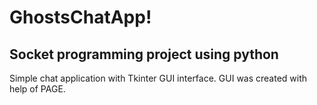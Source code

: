 # GhostsChatApp!

## Socket programming project using python

Simple chat application with Tkinter GUI interface.
GUI was created with help of PAGE.